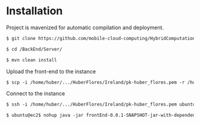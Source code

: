 
Installation
============

Project is mavenized for automatic compilation and deployment.


```xml
$ git clone https://github.com/mobile-cloud-computing/HybridComputationalOffloading.git
````

```xml
$ cd /BackEnd/Server/
````

```xml
$ mvn clean install
````


Upload the front-end to the instance

```xml
$ scp -i /home/huber/.../HuberFlores/Ireland/pk-huber_flores.pem -r /home/huber/.../HybridComputationalOffloading/BackEnd/Server/target/frontEnd-0.0.1-SNAPSHOT-jar-with-dependencies.jar ubuntu@ec2-xxx-xxx-xxx-xxx.eu-west-1.compute.amazonaws.com:/home/ubuntu/android-x86/
````

Connect to the instance

```xml
$ ssh -i /home/huber/.../HuberFlores/Ireland/pk-huber_flores.pem ubuntu@ec2-xxx-xxx-xxx-xxx.eu-west-1.compute.amazonaws.com
````

```xml
$ ubuntu@ec2$ nohup java -jar frontEnd-0.0.1-SNAPSHOT-jar-with-dependencies.jar &
````

